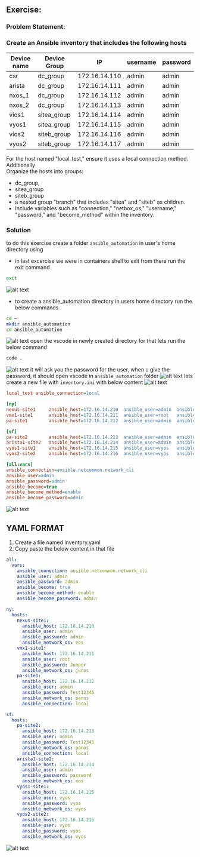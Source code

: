 ##  Exercise:
### Problem Statement:
### Create an Ansible inventory that includes the following hosts

| Device name  | Device Group |      IP         | username | password |
|--------------|--------------|-----------------|----------|----------|
| csr          | dc_group     | 172.16.14.110   | admin    | admin    |
| arista       | dc_group     | 172.16.14.111   | admin    | admin    |
| nxos_1       | dc_group     | 172.16.14.112   | admin    | admin    |
| nxos_2       | dc_group     | 172.16.14.113   | admin    | admin    |
| vios1        | sitea_group  | 172.16.14.114   | admin    | admin    |
| vyos1        | sitea_group  | 172.16.14.115   | admin    | admin    |
| vios2        | siteb_group  | 172.16.14.116   | admin    | admin    |
| vyos2        | siteb_group  | 172.16.14.117   | admin    | admin    |

For the host named "local_test," ensure it uses a local connection method. Additionally  
Organize the hosts into groups:

- dc_group,
- sitea_group
- siteb_group
- a nested group "branch" that includes "sitea" and "siteb" as children.
- Include variables such as "connection," "netbox_os," "username," "password," and "become_method" within the inventory.

### Solution
to do this exercise create a folder `ansible_automation` in user's home directory using
- in last excercise we were in containers shell to exit from there run the exit command
```sh
exit
```
![alt text](image.png)
- to create a ansible_automation directory in users home directory run the below commands
```sh
cd ~
mkdir ansible_automation
cd ansible_automation
```
![alt text](image-1.png)
open the vscode in newly created directory for that lets run the below command
```sh
code .
```
![alt text](image-2.png)
it will ask you the password for the user, when u give the password, it should open vscode in `ansible_automation` folder
![alt text](image-3.png)
lets create a new file with `inventory.ini` with below content
![alt text](image-4.png)
```ini
local_test ansible_connection=local

[ny]
nexus-site1     ansible_host=172.16.14.210  ansible_user=admin  ansible_password=admin ansible_network_os=eos
vmx1-site1      ansible_host=172.16.14.211  ansible_user=root   ansible_password=Juniper ansible_network_os=junos
pa-site1        ansible_host=172.16.14.212  ansible_user=admin  ansible_password=Test12345 ansible_network_os=panos ansible_connection=local

[sf]
pa-site2        ansible_host=172.16.14.213  ansible_user=admin  ansible_password=Test12345 ansible_network_os=panos ansible_connection=local
arista1-site2   ansible_host=172.16.14.214  ansible_user=admin  ansible_password=password ansible_network_os=eos
vyos1-site1     ansible_host=172.16.14.215  ansible_user=vyos   ansible_password=vyos ansible_network_os=vyos
vyos2-site2     ansible_host=172.16.14.216  ansible_user=vyos   ansible_password=vyos ansible_network_os=vyos

[all:vars]
ansible_connection=ansible.netcommon.network_cli
ansible_user=admin
ansible_password=admin
ansible_become=true
ansible_become_method=enable
ansible_become_password=admin

```
![alt text](image-5.png)

## YAML FORMAT

1. Create a file named inventory.yaml
2. Copy paste the below content in that file

```yaml
all:
  vars:
    ansible_connection: ansible.netcommon.network_cli
    ansible_user: admin
    ansible_password: admin
    ansible_become: true
    ansible_become_method: enable
    ansible_become_password: admin

ny:
  hosts:
    nexus-site1:
      ansible_host: 172.16.14.210
      ansible_user: admin
      ansible_password: admin
      ansible_network_os: eos
    vmx1-site1:
      ansible_host: 172.16.14.211
      ansible_user: root
      ansible_password: Junper
      ansible_network_os: junos
    pa-site1:
      ansible_host: 172.16.14.212
      ansible_user: admin
      ansible_password: Test12345
      ansible_network_os: panos
      ansible_connection: local

sf:
  hosts:
    pa-site2:
      ansible_host: 172.16.14.213
      ansible_user: admin
      ansible_password: Test12345
      ansible_network_os: panos
      ansible_connection: local
    arista1-site2:
      ansible_host: 172.16.14.214
      ansible_user: admin
      ansible_password: password
      ansible_network_os: eos
    vyos1-site1:
      ansible_host: 172.16.14.215
      ansible_user: vyos
      ansible_password: vyos
      ansible_network_os: vyos
    vyos2-site2:
      ansible_host: 172.16.14.216
      ansible_user: vyos
      ansible_password: vyos
      ansible_network_os: vyos

```
![alt text](image-14.png)